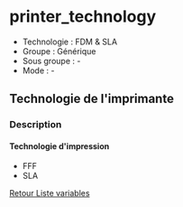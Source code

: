 # printer_technology

* Technologie : FDM & SLA
* Groupe : Générique
* Sous groupe : -
* Mode : -

## Technologie de l'imprimante

### Description

#### Technologie d'impression
 - FFF
 - SLA
 
 
[Retour Liste variables](variable_list.md)